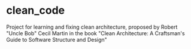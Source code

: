 # clean_code
Project for learning and fixing clean architecture, proposed by Robert "Uncle Bob" Cecil Martin in the book "Clean Architecture: A Craftsman's Guide to Software Structure and Design"
